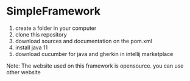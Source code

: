 # SimpleFramework

1. create a folder in your computer
2. clone this repository
3. download sources and documentation on the pom.xml
4. install java 11 
5. download cucumber for java and gherkin in intellij marketplace


Note:
The website used on this framework is opensource. you can use other website
